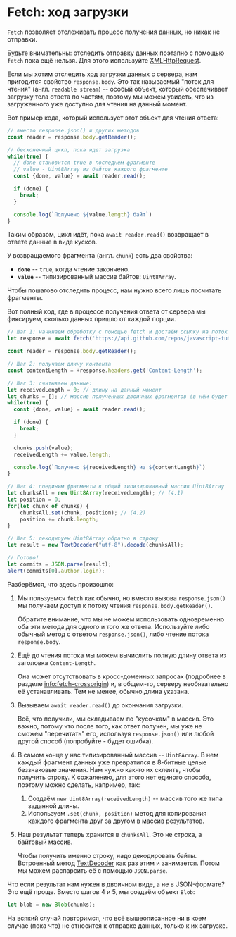 
# Fetch: ход загрузки

`Fetch` позволяет отслеживать процесс получения данных, но никак не отправки. 

Будьте внимательны: отследить отправку данных поэтапно с помощью `fetch` пока ещё нельзя. Для этого используйте [XMLHttpRequest](info:xmlhttprequest).

Если мы хотим отследить ход загрузки данных с сервера, нам пригодится свойство `response.body`. Это так называемый "поток для чтения" (англ. `readable stream`) -- особый объект, который обеспечивает загрузку тела ответа по частям, поэтому мы можем увидеть, что из загруженного уже доступно для чтения на данный момент. 

Вот пример кода, который использует этот объект для чтения ответа:

```js
// вместо response.json() и других методов
const reader = response.body.getReader();

// бесконечный цикл, пока идет загрузка
while(true) {
  // done становится true в последнем фрагменте
  // value - Uint8Array из байтов каждого фрагменте
  const {done, value} = await reader.read();

  if (done) {
    break;
  }

  console.log(`Получено ${value.length} байт`)
}
```

Таким образом, цикл идёт, пока `await reader.read()` возвращает в ответе данные в виде кусков.

У возвращаемого фрагмента (англ. `chunk`) есть два свойства:
- **`done`** -- `true`, когда чтение закончено.
- **`value`** -- типизированный массив байтов: `Uint8Array`.

Чтобы пошагово отследить процесс, нам нужно всего лишь посчитать фрагменты.

Вот полный код, где в процессе получения ответа от сервера мы фиксируем, сколько данных пришло от каждой порции.

```js run async
// Шаг 1: начинаем обработку с помощью fetch и достаём ссылку на поток для чтения
let response = await fetch('https://api.github.com/repos/javascript-tutorial/en.javascript.info/commits?per_page=100');

const reader = response.body.getReader();

// Шаг 2: получаем длину контента
const contentLength = +response.headers.get('Content-Length');

// Шаг 3: считываем данные:
let receivedLength = 0; // длину на данный момент
let chunks = []; // массив полученных двоичных фрагментов (в нём будет тело ответа)
while(true) {
  const {done, value} = await reader.read();

  if (done) {
    break;
  }

  chunks.push(value);
  receivedLength += value.length;

  console.log(`Получено ${receivedLength} из ${contentLength}`)
}

// Шаг 4: соединим фрагменты в общий типизированный массив Uint8Array
let chunksAll = new Uint8Array(receivedLength); // (4.1)
let position = 0;
for(let chunk of chunks) {
	chunksAll.set(chunk, position); // (4.2)
	position += chunk.length;
}

// Шаг 5: декодируем Uint8Array обратно в строку
let result = new TextDecoder("utf-8").decode(chunksAll);

// Готово!
let commits = JSON.parse(result);
alert(commits[0].author.login);
```

Разберёмся, что здесь произошло:

1. Мы пользуемся `fetch` как обычно, но вместо вызова `response.json()` мы получаем доступ к потоку чтения `response.body.getReader()`.

    Обратите внимание, что мы не можем использовать одновременно оба эти метода для одного и того же ответа. Используйте либо обычный метод с ответом `response.json()`, либо чтение потока `response.body`.
2. Ещё до чтения потока мы можем вычислить полную длину ответа из заголовка `Content-Length`.

    Она может отсутствовать в кросс-доменных запросах  (подробнее в разделе <info:fetch-crossorigin>) и, в общем-то, серверу необязательно её устанавливать. Тем не менее, обычно длина указана.
3. Вызываем `await reader.read()` до окончания загрузки.

    Всё, что получили, мы складываем по "кусочкам" в массив. Это важно, потому что после того, как ответ получен, мы уже не сможем "перечитать" его, используя `response.json()` или любой другой способ (попробуйте - будет ошибка).
4. В самом конце у нас типизированный массив -- `Uint8Array`. В нем каждый фрагмент данных уже превратился в 8-битные целые беззнаковые значения. Нам нужно как-то их склеить, чтобы получить строку. К сожалению, для этого нет единого способа, поэтому можно сделать, например, так:
    1. Создаём `new Uint8Array(receivedLength)` -- массив того же типа заданной длины.
    2. Используем `.set(chunk, position)` метод для копирования каждого фрагмента друг за другом в массив результатов.
5. Наш результат теперь хранится в `chunksAll`. Это не строка, а байтовый массив.

    Чтобы получить именно строку, надо декодировать байты. Встроенный метод [TextDecoder](info:text-decoder) как раз этим и занимается. Потом мы можем распарсить её с помощью `JSON.parse`.

Что если результат нам нужен в двоичном виде, а не в JSON-формате? Это ещё проще. Вместо шагов 4 и 5, мы создаём объект `Blob`:
```js
let blob = new Blob(chunks);
```

На всякий случай повторимся, что всё вышеописанное ни в коем случае (пока что) не относится к отправке данных, только к их загрузке.
